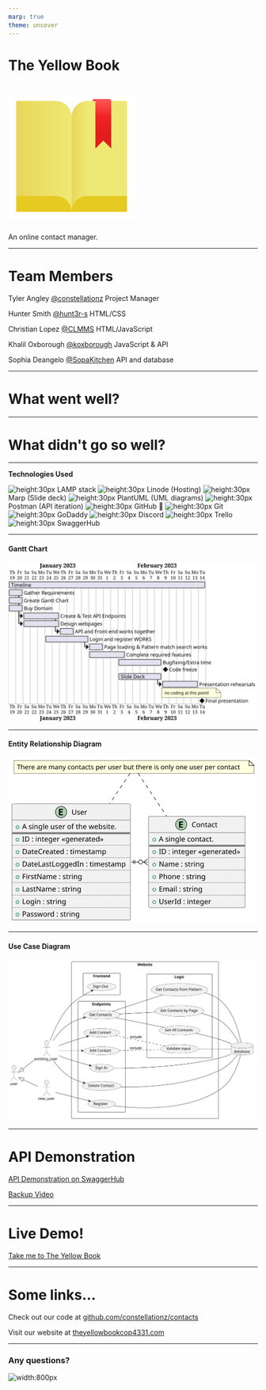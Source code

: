 ```yaml
---
marp: true
theme: uncover
---
```


<!-- center -->

<!-- backgroundColor: #fcf99a; -->

# The Yellow Book

# ![align:center width:250px](https://raw.githubusercontent.com/constellationz/contacts/main/images/yellowbook.svg)

An online contact manager.

---

<!-- backgroundColor: white -->

# Team Members

Tyler Angley [@constellationz](https://github.com/constellationz) Project Manager

Hunter Smith [@hunt3r-s](https://github.com/hunt3r-s) HTML/CSS

Christian Lopez [@CLMMS](https://github.com/CLMMS) HTML/JavaScript

Khalil Oxborough [@koxborough](https://github.com/koxborough) JavaScript & API

Sophia Deangelo [@SopaKitchen](https://github.com/SopaKitchen) API and database

---

# What went well?
 
---
 

# What didn't go so well?
 
---
**Technologies Used**

![height:30px](../logos/linux.svg) LAMP stack
![height:30px](../logos/linode.svg) Linode (Hosting)
![height:30px](../logos/marp.png) Marp (Slide deck)
![height:30px](../logos/plantuml.png) PlantUML (UML diagrams)
![height:30px](../logos/postman.png) Postman (API iteration)
![height:30px](../logos/github.svg) GitHub 🤝 ![height:30px](../logos/git.png) Git
![height:30px](../logos/godaddy.png) GoDaddy
![height:30px](../logos/discord.svg) Discord
![height:30px](../logos/trello.svg) Trello
![height:30px](../logos/swagger.png) SwaggerHub

---

#### Gantt Chart

![height:600px](../out/docs/UMLDiagrams/gantt/gantt.svg)

---

#### Entity Relationship Diagram

![height:600px](../out/docs/UMLDiagrams/erd/ERD.svg)

---

#### Use Case Diagram

![height:600px](../out/docs/UMLDiagrams/useCase/useCase.svg)

---

# API Demonstration

[API Demonstration on SwaggerHub](https://app.swaggerhub.com/apis/SOPHIAD/Contacts/1.0.0)

[Backup Video](https://youtu.be/cpEbJRTRQvM)

---

# Live Demo!

[Take me to The Yellow Book](https://theyellowbookcop4331.com)

---

# Some links...

Check out our code at
[github.com/constellationz/contacts](https://github.com/constellationz/contacts)

Visit our website at
[theyellowbookcop4331.com](https://theyellowbookcop4331.com)

---

### Any questions?

![width:800px](https://sciphile.org/sites/default/files/users/guy/media/PhoneBooks.jpg)